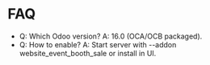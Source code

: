 # FAQ

- Q: Which Odoo version? A: 16.0 (OCA/OCB packaged).
- Q: How to enable? A: Start server with --addon website_event_booth_sale or install in UI.

